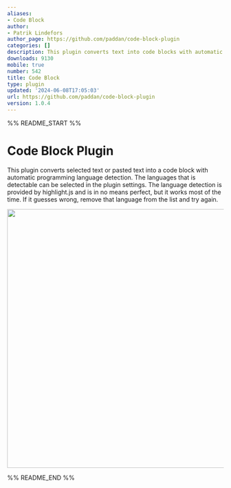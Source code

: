 ```yaml
---
aliases:
- Code Block
author:
- Patrik Lindefors
author_page: https://github.com/paddan/code-block-plugin
categories: []
description: This plugin converts text into code blocks with automatic language detection.
downloads: 9130
mobile: true
number: 542
title: Code Block
type: plugin
updated: '2024-06-08T17:05:03'
url: https://github.com/paddan/code-block-plugin
version: 1.0.4
---
```


%% README_START %%

# Code Block Plugin

This plugin converts selected text or pasted text into a code block with automatic programming language detection. The languages that
is detectable can be selected in the plugin settings. The language detection is provided by highlight.js and is in no means
perfect, but it works most of the time. If it guesses wrong, remove that language from the list and try again.

<img height="600" src="usage.gif" width="800"/>


%% README_END %%